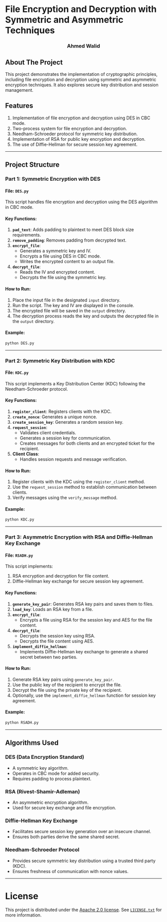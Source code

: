 # File Encryption and Decryption with Symmetric and Asymmetric Techniques
<h3 align="center">Ahmed Walid</h3>

## About The Project
This project demonstrates the implementation of cryptographic principles, including file encryption and decryption using symmetric and asymmetric encryption techniques. It also explores secure key distribution and session management.

## Features

1.  Implementation of file encryption and decryption using DES in CBC mode.
2.  Two-process system for file encryption and decryption.
3.  Needham-Schroeder protocol for symmetric key distribution.
4.  Implementation of RSA for public key encryption and decryption.
5.  The use of Diffie-Hellman for secure session key agreement.

----------

## Project Structure

### Part 1: Symmetric Encryption with DES

#### File: `DES.py`

This script handles file encryption and decryption using the DES algorithm in CBC mode.

#### Key Functions:

1.  **`pad_text`**: Adds padding to plaintext to meet DES block size requirements.
2.  **`remove_padding`**: Removes padding from decrypted text.
3.  **`encrypt_file`**:
    -   Generates a symmetric key and IV.
    -   Encrypts a file using DES in CBC mode.
    -   Writes the encrypted content to an output file.
4.  **`decrypt_file`**:
    -   Reads the IV and encrypted content.
    -   Decrypts the file using the symmetric key.

#### How to Run:

1.  Place the input file in the designated `input` directory.
2.  Run the script. The key and IV are displayed in the console.
3.  The encrypted file will be saved in the `output` directory.
4.  The decryption process reads the key and outputs the decrypted file in the `output` directory.

#### Example:

```bash
python DES.py

```

----------

### Part 2: Symmetric Key Distribution with KDC

#### File: `KDC.py`

This script implements a Key Distribution Center (KDC) following the Needham-Schroeder protocol.

#### Key Functions:

1.  **`register_client`**: Registers clients with the KDC.
2.  **`create_nonce`**: Generates a unique nonce.
3.  **`create_session_key`**: Generates a random session key.
4.  **`request_session`**:
    -   Validates client credentials.
    -   Generates a session key for communication.
    -   Creates messages for both clients and an encrypted ticket for the recipient.
5.  **Client Class**:
    -   Handles session requests and message verification.

#### How to Run:

1.  Register clients with the KDC using the `register_client` method.
2.  Use the `request_session` method to establish communication between clients.
3.  Verify messages using the `verify_message` method.

#### Example:

```bash
python KDC.py

```

----------

### Part 3: Asymmetric Encryption with RSA and Diffie-Hellman Key Exchange

#### File: `RSADH.py`

This script implements:

1.  RSA encryption and decryption for file content.
2.  Diffie-Hellman key exchange for secure session key agreement.

#### Key Functions:

1.  **`generate_key_pair`**: Generates RSA key pairs and saves them to files.
2.  **`load_key`**: Loads an RSA key from a file.
3.  **`encrypt_file`**:
    -   Encrypts a file using RSA for the session key and AES for the file content.
4.  **`decrypt_file`**:
    -   Decrypts the session key using RSA.
    -   Decrypts the file content using AES.
5.  **`implement_diffie_hellman`**:
    -   Implements Diffie-Hellman key exchange to generate a shared secret between two parties.

#### How to Run:

1.  Generate RSA key pairs using `generate_key_pair`.
2.  Use the public key of the recipient to encrypt the file.
3.  Decrypt the file using the private key of the recipient.
4.  Optionally, use the `implement_diffie_hellman` function for session key agreement.

#### Example:

```bash
python RSADH.py

```

----------

## Algorithms Used

### DES (Data Encryption Standard)

-   A symmetric key algorithm.
-   Operates in CBC mode for added security.
-   Requires padding to process plaintext.

### RSA (Rivest-Shamir-Adleman)

-   An asymmetric encryption algorithm.
-   Used for secure key exchange and file encryption.

### Diffie-Hellman Key Exchange

-   Facilitates secure session key generation over an insecure channel.
-   Ensures both parties derive the same shared secret.

### Needham-Schroeder Protocol

-   Provides secure symmetric key distribution using a trusted third party (KDC).
-   Ensures freshness of communication with nonce values.

----------

# License

This project is distributed under the [Apache 2.0 license](https://choosealicense.com/licenses/apache-2.0/). See
[```LICENSE.txt```](/LICENSE) for more information.
